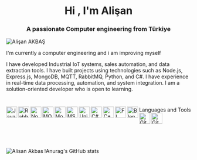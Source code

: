 <h1 align="center">Hi , I'm Alişan</h1>
<h3 align="center">A passionate Computer engineering from Türkiye</h3>

<p align="left"> <img src="https://komarev.com/ghpvc/?username=AlisanAkbas" alt="Alişan AKBAŞ" /> </p>

 I'm currently a computer engineering and i am improving myself

I have developed Industrial IoT systems, sales automation, and data extraction tools. I have built projects using technologies such as Node.js, Express.js, MongoDB, MQTT, RabbitMQ, Python, and C#. I have experience in real-time data processing, automation, and system integration. I am a solution-oriented developer who is open to learning.

#

Languages and Tools
<img align="left" alt="JavaScript" width="30px" src="https://cdn.jsdelivr.net/gh/devicons/devicon/icons/javascript/javascript-original.svg" />
<img align="left" alt="RabbitMQ" width="30px" src="https://www.rabbitmq.com/img/rabbitmq-logo.svg" />
<img align="left" alt="Node.js" width="30px" src="https://cdn.jsdelivr.net/gh/devicons/devicon/icons/nodejs/nodejs-plain.svg" />
<img align="left" alt="MQTT" width="30px" src="https://upload.wikimedia.org/wikipedia/commons/9/9e/MQTT_Logo.svg" />
<img align="left" alt="MongoDB" width="30px" src="https://cdn.jsdelivr.net/gh/devicons/devicon/icons/mongodb/mongodb-original.svg" />
<img align="left" alt="MSSQL" width="30px" src="https://cdn.jsdelivr.net/gh/devicons/devicon/icons/microsoftsqlserver/microsoftsqlserver-plain-wordmark.svg" />
<img align="left" alt="Unity" width="30px" src="https://cdn.freelogovectors.net/wp-content/uploads/2023/11/unitylogo-freelogovectors.net_.png" />
<img align="left" alt="C#" width="30px" src="https://cdn.jsdelivr.net/gh/devicons/devicon/icons/csharp/csharp-plain.svg" />
<img align="left" alt="C++" width="30px" src="https://cdn.jsdelivr.net/gh/devicons/devicon/icons/cplusplus/cplusplus-plain.svg" />
<img align="left" alt="Fl Studio" width="30px" src="https://e7.pngegg.com/pngimages/323/368/png-clipart-fl-studio-mobile-line-ipod-touch-studio-one-free-natural-foods-food.png" />
<img align="left" alt="Blender" width="30px" src="https://upload.wikimedia.org/wikipedia/commons/0/0c/Blender_logo_no_text.svg" />
<img align="left" alt="Git" width="30px" src="https://cdn.jsdelivr.net/gh/devicons/devicon/icons/git/git-original.svg" />
<img align="left" alt="Github" width="30px" src="https://cdn.jsdelivr.net/gh/devicons/devicon/icons/github/github-original.svg" />

<br />
<br />
<br />
<br />

<p><img align="left" src="https://github-readme-stats.vercel.app/api/top-langs/?username=AlisanAKBAS2025&layout=compact&hide=html" alt="Alisan Akbas"

!Anurag's GitHub stats
